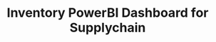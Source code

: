 ---
title: "Inventory PowerBI Dashboard for Supplychain"
year: "2022"
description: "Created a PowerBI dashboard for inventory management at Tyson Foods, offering real-time insights into stock levels and pallet weights to enhance decision-making and optimize inventory control."
image: ""
projectUrl: ""
technologies: ["PowerBI", "AtScale"]
--- 